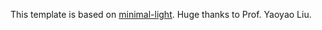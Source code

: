 This template is based on [minimal-light](https://github.com/yaoyao-liu/minimal-light). Huge thanks to Prof. Yaoyao Liu.